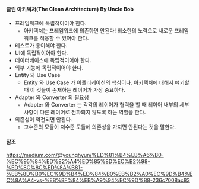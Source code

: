 #### 클린 아키텍처(The Clean Architecture) By Uncle Bob
- 프레임워크에 독립적이어야 한다.
    - 아키텍처는 프레임워크에 의존하면 안된다! 최소한의 노력으로 새로운 프레임워크를 적용할 수 있어야 한다.
- 테스트가 용이해야 한다.
- UI에 독립적이어야 한다.
- 데이터베이스에 독립적이어야 한다.
- 외부 기능에 독립적이어야 한다.
- Entity 와 Use Case
    - Entity 와 Use Case 가 어플리케이션의 핵심이다. 아키텍처에 대해서 얘기할 때 이 것들이 존재하는 레이어가 가장 중요하다. 
- Adapter 와 Converter 의 필요성
    - Adapter 와 Converter 는 각각의 레이어가 협력을 할 때 레이어 내부의 세부 사항이 다른 레이어로 전파되지 않도록 하는 역할을 한다. 
- 의존성이 역전되면 안된다.
    - 고수준의 모듈이 저수준 모듈에 의존성을 가지면 안된다는 것을 말한다.



#### 참조
https://medium.com/@younghyun/%ED%81%B4%EB%A6%B0-%EC%95%84%ED%82%A4%ED%85%8D%EC%B2%98-%ED%8C%8C%ED%8A%B81-%EB%8D%B0%EC%9D%B4%ED%84%B0%EB%B2%A0%EC%9D%B4%EC%8A%A4-vs-%EB%8F%84%EB%A9%94%EC%9D%B8-236c7008ac83